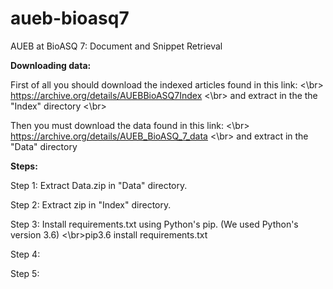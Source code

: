 # aueb-bioasq7
AUEB at BioASQ 7: Document and Snippet Retrieval


**Downloading data:**

First of all you should download the indexed articles found in this link: <\br>
https://archive.org/details/AUEBBioASQ7Index <\br>
and extract in the the "Index" directory <\br>

Then you must download the data found in this link: <\br>
https://archive.org/details/AUEB_BioASQ_7_data <\br>
and extract in the "Data" directory


**Steps:**

Step 1: Extract Data.zip in "Data" directory.

Step 2: Extract zip in "Index" directory.

Step 3: Install requirements.txt using Python's pip. (We used Python's version 3.6)
        <\br>pip3.6 install requirements.txt 

Step 4: 

Step 5: 








